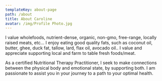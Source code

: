 ```yaml
---
templateKey: about-page
path: /about
title: About Caroline
avatar: /img/Profile Photo.jpg
---
```

I value wholefoods, nutrient-dense, organic, non-gmo, free-range, locally raised meats, etc...    I enjoy eating good quality fats, such as coconut oil, butter, ghee, duck fat, tallow, lard, flax oil, avocado oil..  I value and appreciate supporting local and  farm to table fresh foods/meat. 

As a certified Nutritional Therapy Practitioner, I seek to make connections between the physical body and emotional state, by supporting both.  I am passionate to assist you in your journey to a path to your optimal health.

